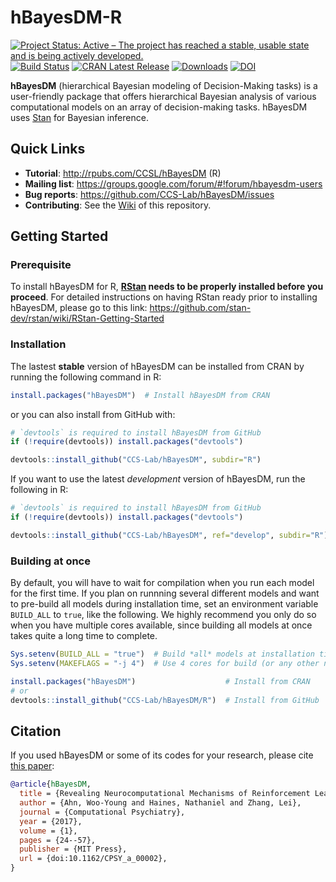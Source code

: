 
# hBayesDM-R

[![Project Status: Active – The project has reached a stable, usable
state and is being actively
developed.](https://www.repostatus.org/badges/latest/active.svg)](https://www.repostatus.org/#active)
[![Build
Status](https://travis-ci.org/CCS-Lab/hBayesDM.svg?branch=master)](https://travis-ci.org/CCS-Lab/hBayesDM)
[![CRAN Latest
Release](https://www.r-pkg.org/badges/version-last-release/hBayesDM)](https://cran.r-project.org/package=hBayesDM)
[![Downloads](https://cranlogs.r-pkg.org/badges/grand-total/hBayesDM)](https://cran.r-project.org/web/packages/hBayesDM/index.html)
[![DOI](https://zenodo.org/badge/doi/10.1162/CPSY_a_00002.svg)](https://doi.org/10.1162/CPSY_a_00002)

**hBayesDM** (hierarchical Bayesian modeling of Decision-Making tasks)
is a user-friendly package that offers hierarchical Bayesian analysis of
various computational models on an array of decision-making tasks.
hBayesDM uses [Stan](http://mc-stan.org/) for Bayesian inference.

## Quick Links

  - **Tutorial**: <http://rpubs.com/CCSL/hBayesDM> (R)
  - **Mailing list**:
    <https://groups.google.com/forum/#!forum/hbayesdm-users>
  - **Bug reports**: <https://github.com/CCS-Lab/hBayesDM/issues>
  - **Contributing**: See the
    [Wiki](https://github.com/CCS-Lab/hBayesDM/wiki) of this repository.

## Getting Started

### Prerequisite

To install hBayesDM for R, **[RStan](https://github.com/stan-dev/rstan)
needs to be properly installed before you proceed**. For detailed
instructions on having RStan ready prior to installing hBayesDM, please
go to this link:
<https://github.com/stan-dev/rstan/wiki/RStan-Getting-Started>

### Installation

The lastest **stable** version of hBayesDM can be installed from CRAN by
running the following command in R:

``` r
install.packages("hBayesDM")  # Install hBayesDM from CRAN
```

or you can also install from GitHub with:

``` r
# `devtools` is required to install hBayesDM from GitHub
if (!require(devtools)) install.packages("devtools")

devtools::install_github("CCS-Lab/hBayesDM", subdir="R")
```

If you want to use the latest *development* version of hBayesDM, run the
following in R:

``` r
# `devtools` is required to install hBayesDM from GitHub
if (!require(devtools)) install.packages("devtools")

devtools::install_github("CCS-Lab/hBayesDM", ref="develop", subdir="R")
```

### Building at once

By default, you will have to wait for compilation when you run each
model for the first time. If you plan on runnning several different
models and want to pre-build all models during installation time, set an
environment variable `BUILD_ALL` to `true`, like the following. We
highly recommend you only do so when you have multiple cores available,
since building all models at once takes quite a long time to
complete.

``` r
Sys.setenv(BUILD_ALL = "true")  # Build *all* models at installation time
Sys.setenv(MAKEFLAGS = "-j 4")  # Use 4 cores for build (or any other number you want)

install.packages("hBayesDM")                    # Install from CRAN
# or
devtools::install_github("CCS-Lab/hBayesDM/R")  # Install from GitHub
```

## Citation

If you used hBayesDM or some of its codes for your research, please cite
[this
paper](https://www.mitpressjournals.org/doi/full/10.1162/CPSY_a_00002):

``` bibtex
@article{hBayesDM,
  title = {Revealing Neurocomputational Mechanisms of Reinforcement Learning and Decision-Making With the {hBayesDM} Package},
  author = {Ahn, Woo-Young and Haines, Nathaniel and Zhang, Lei},
  journal = {Computational Psychiatry},
  year = {2017},
  volume = {1},
  pages = {24--57},
  publisher = {MIT Press},
  url = {doi:10.1162/CPSY_a_00002},
}
```
